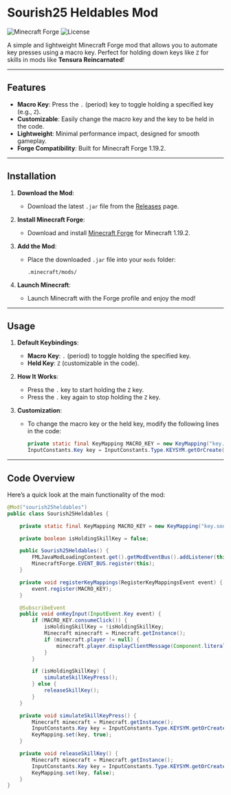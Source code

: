 # Sourish25 Heldables Mod

![Minecraft Forge](https://img.shields.io/badge/Minecraft%20Forge-1.19.2-blue)
![License](https://img.shields.io/badge/License-All%20Rights%20Reserved-red)

A simple and lightweight Minecraft Forge mod that allows you to automate key presses using a macro key. Perfect for holding down keys like `Z` for skills in mods like **Tensura Reincarnated**!

---

## Features

- **Macro Key**: Press the `.` (period) key to toggle holding a specified key (e.g., `Z`).
- **Customizable**: Easily change the macro key and the key to be held in the code.
- **Lightweight**: Minimal performance impact, designed for smooth gameplay.
- **Forge Compatibility**: Built for Minecraft Forge 1.19.2.

---

## Installation

1. **Download the Mod**:
   - Download the latest `.jar` file from the [Releases](https://github.com/yourusername/sourish25-heldables/releases) page.

2. **Install Minecraft Forge**:
   - Download and install [Minecraft Forge](https://files.minecraftforge.net/) for Minecraft 1.19.2.

3. **Add the Mod**:
   - Place the downloaded `.jar` file into your `mods` folder:
     ```
     .minecraft/mods/
     ```

4. **Launch Minecraft**:
   - Launch Minecraft with the Forge profile and enjoy the mod!

---

## Usage

1. **Default Keybindings**:
   - **Macro Key**: `.` (period) to toggle holding the specified key.
   - **Held Key**: `Z` (customizable in the code).

2. **How It Works**:
   - Press the `.` key to start holding the `Z` key.
   - Press the `.` key again to stop holding the `Z` key.

3. **Customization**:
   - To change the macro key or the held key, modify the following lines in the code:
     ```java
     private static final KeyMapping MACRO_KEY = new KeyMapping("key.sourish25.macro", InputConstants.Type.KEYSYM, GLFW.GLFW_KEY_PERIOD, "key.categories.sourish25");
     InputConstants.Key key = InputConstants.Type.KEYSYM.getOrCreate(GLFW.GLFW_KEY_Z);
     ```

---

## Code Overview

Here’s a quick look at the main functionality of the mod:

```java
@Mod("sourish25heldables")
public class Sourish25Heldables {

    private static final KeyMapping MACRO_KEY = new KeyMapping("key.sourish25.macro", InputConstants.Type.KEYSYM, GLFW.GLFW_KEY_PERIOD, "key.categories.sourish25");

    private boolean isHoldingSkillKey = false;

    public Sourish25Heldables() {
        FMLJavaModLoadingContext.get().getModEventBus().addListener(this::registerKeyMappings);
        MinecraftForge.EVENT_BUS.register(this);
    }

    private void registerKeyMappings(RegisterKeyMappingsEvent event) {
        event.register(MACRO_KEY);
    }

    @SubscribeEvent
    public void onKeyInput(InputEvent.Key event) {
        if (MACRO_KEY.consumeClick()) {
            isHoldingSkillKey = !isHoldingSkillKey;
            Minecraft minecraft = Minecraft.getInstance();
            if (minecraft.player != null) {
                minecraft.player.displayClientMessage(Component.literal("Macro key pressed! Holding skill key: " + isHoldingSkillKey), true);
            }
        }

        if (isHoldingSkillKey) {
            simulateSkillKeyPress();
        } else {
            releaseSkillKey();
        }
    }

    private void simulateSkillKeyPress() {
        Minecraft minecraft = Minecraft.getInstance();
        InputConstants.Key key = InputConstants.Type.KEYSYM.getOrCreate(GLFW.GLFW_KEY_Z);
        KeyMapping.set(key, true);
    }

    private void releaseSkillKey() {
        Minecraft minecraft = Minecraft.getInstance();
        InputConstants.Key key = InputConstants.Type.KEYSYM.getOrCreate(GLFW.GLFW_KEY_Z);
        KeyMapping.set(key, false);
    }
}
